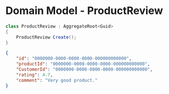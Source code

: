 # Domain Model - ProductReview

```csharp
class ProductReview : AggregateRoot<Guid>
{
    ProductReview Create();
}
```

```json
{
    "id": "0000000-0000-0000-0000-000000000000",
    "productId": "0000000-0000-0000-0000-000000000000",
    "CustomerId": "0000000-0000-0000-0000-000000000000",
    "rating": 4.7,
    "comment": "Very good product."
}
```
